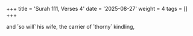 +++
title = 'Surah 111, Verses 4'
date = '2025-08-27'
weight = 4
tags = []
+++

and ˹so will˺ his wife, the carrier of ˹thorny˺ kindling,